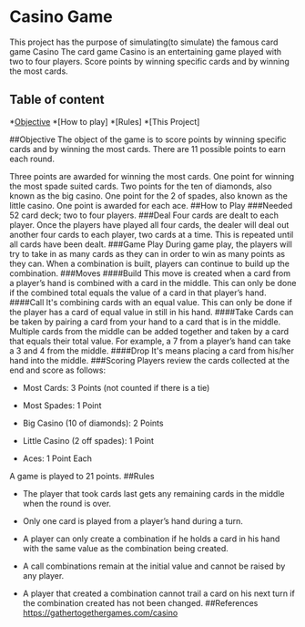 # Casino Game
This project has the purpose of simulating(to simulate) the famous card game Casino
The card game Casino is an entertaining game played with two to four players. Score points by winning specific cards and by winning the most cards.
## Table of content
*[Objective](#)
*[How to play]
*[Rules]
*[This Project]

##Objective
The object of the game is to score points by winning specific cards and by winning the most cards. There are 11 possible points to earn each round. 

Three points are awarded for winning the most cards. One point for winning the most spade suited cards. Two points for the ten of diamonds, also known as the big casino. One point for the 2 of spades, also known as the little casino. One point is awarded for each ace.
##How to Play
###Needed
52 card deck; two to four players.
###Deal
Four cards are dealt to each player. Once the players have played all four cards, the dealer will deal out another four cards to each player, two cards at a time. This is repeated until all cards have been dealt.
###Game Play
During game play, the players will try to take in as many cards as they can in order to win as many points as they can. 
When a combination is built, players can continue to build up the combination.
###Moves
####Build
This move is created when a card from a player’s hand is combined with a card in the middle. This can only be done if the combined total equals the value of a card in that player’s hand.
####Call
It's combining cards with an equal value. This can only be done if the player has a card of equal value in still in his hand.
####Take
Cards can be taken by pairing a card from your hand to a card that is in the middle. Multiple cards from the middle can be added together and taken by a card that equals their total value. 
For example, a 7 from a player’s hand can take a 3 and 4 from the middle.
####Drop
It's means placing a card from his/her hand into the middle.
###Scoring
Players review the cards collected at the end and score as follows:

* Most Cards: 3 Points (not counted if there is a tie)

* Most Spades: 1 Point

* Big Casino (10 of diamonds): 2 Points

* Little Casino (2 off spades): 1 Point

* Aces: 1 Point Each

A game is played to 21 points.
##Rules
* The player that took cards last gets any remaining cards in the middle when the round is over.

* Only one card is played from a player’s hand during a turn.

* A player can only create a combination if he holds a card in his hand with the same value as the combination being created.

* A call combinations remain at the initial value and cannot be raised by any player. 

* A player that created a combination cannot trail a card on his next turn if the combination created has not been changed.
##References
https://gathertogethergames.com/casino
